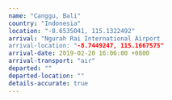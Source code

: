 ```yaml
---
name: "Canggu, Bali"
country: "Indonesia"
location: "-8.6535041, 115.1322492"
arrival: "Ngurah Rai International Airport
arrival-location: "-8.7449247, 115.1667575"
arrival-date: 2019-02-20 16:06:00 +0800
arrival-transport: "air"
departed: ""
departed-location: ""
details-accurate: true
---
```

